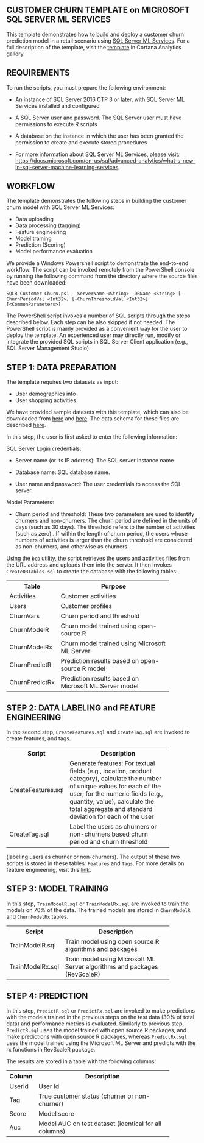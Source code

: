 CUSTOMER CHURN TEMPLATE on MICROSOFT SQL SERVER ML SERVICES
----------------------------------------------------------

This template demonstrates how to build and deploy a customer churn prediction model in a retail scenario using [SQL Server ML Services](https://docs.microsoft.com/en-us/sql/advanced-analytics/r/sql-server-r-services). For a full description of the template, visit the [template](http://gallery.cortanaanalytics.com/Collection/Retail-Customer-Churn-Prediction-Template-1) in Cortana Analytics gallery.


REQUIREMENTS
------------

To run the scripts, you must prepare the following environment:

 * An instance of SQL Server 2016 CTP 3 or later, with SQL Server ML Services installed and configured
 * A SQL Server user and password. The SQL Server user must have permissions to execute R scripts
 * A database on the instance in which the user has been granted the permission to create and execute stored procedures
 
 * For more information about SQL Server ML Services, please visit:
   https://docs.microsoft.com/en-us/sql/advanced-analytics/what-s-new-in-sql-server-machine-learning-services
 
 
WORKFLOW
-------------------

The template demonstrates the following steps in building the customer churn model with SQL Server ML Services:

* Data uploading
* Data processing (tagging)
* Feature engineering
* Model training
* Prediction (Scoring)
* Model performance evaluation
 
We provide a Windows Powershell script to demonstrate the end-to-end workflow. The script can be invoked remotely from the PowerShell console by running the following command from the directory where the source files have been downloaded:

	SQLR-Customer-Churn.ps1  -ServerName <String> -DBName <String> [-ChurnPeriodVal <Int32>] [-ChurnThresholdVal <Int32>] [<CommonParameters>]

The PowerShell script invokes a number of SQL scripts through the steps described below. Each step can be also skipped if not needed. The PowerShell script is mainly provided as a convenient way for the user to deploy the template. An experienced user may directly run, modify or integrate the provided SQL scripts in SQL Server Client application (e.g., SQL Server Management Studio).    

   
STEP 1: DATA PREPARATION
------------------------

The template requires two datasets as input: 

* User demographics info
* User shopping activities. 

We have provided sample datasets with this template, which can also be downloaded from [here](http://azuremlsamples.azureml.net/templatedata/RetailChurn_ActivityInfoData.csv) and [here](http://azuremlsamples.azureml.net/templatedata/RetailChurn_UserInfoData.csv).
The data schema for these files are described [here](http://gallery.cortanaanalytics.com/Experiment/Retail-Churn-Template-Step-1-of-4-tagging-data-1).

In this step, the user is first asked to enter the following information:

SQL Server Login credentials:

 * Server name (or its IP address): The SQL server instance name 
 
 * Database name: SQL database name. 
 
 * User name and password: The user credentials to access the SQL server.     

Model Parameters:

 * Churn period and threshold: These two parameters are used to identify churners and non-churners. The churn period are defined in the units of days (such as 30 days). The threshold refers to the number of activities (such as zero) . If within the length of churn period, the users whose numbers of activities is larger than the churn threshold are considered as non-churners, and otherwise as churners. 
 
Using the `bcp` utility, the script retrieves the users and activities files from the URL address and uploads them into the server. It then invokes `CreateDBTables.sql` to create the database with the following tables: 

<table style="width:85%">
  <tr>
    <th>Table</th>
    <th>Purpose</th>
  </tr>
  <tr>
    <td>Activities</td>
    <td>Customer activities</td>
  </tr>
  <tr>
    <td>Users</td>
    <td>Customer profiles</td>
  </tr>
    <td>ChurnVars</td>
    <td>Churn period and threshold</td>
  </tr>
    <td>ChurnModelR</td>
    <td>Churn model trained using open-source R</td>
  </tr>
  </tr>
    <td>ChurnModelRx</td>
    <td>Churn model trained using Microsoft ML Server</td>
  </tr>
    <td>ChurnPredictR</td>
    <td>Prediction results based on open-source R model</td>
  </tr>
  </tr>
    <td>ChurnPredictRx</td>
    <td>Prediction results based on Microsoft ML Server model</td>
</table>


STEP 2: DATA LABELING and FEATURE ENGINEERING
---------------------------

In the second step, `CreateFeatures.sql` and `CreateTag.sql` are invoked to create features,  and tags.

<table style="width:85%">
  <tr>
    <th>Script</th>
    <th>Description</th>
  </tr>
  <tr>
    <td>CreateFeatures.sql</td>
    <td>Generate features: For textual fields (e.g., location, product category), calculate the number of unique values for each of the user; for the numeric fields (e.g., quantity, value), calculate the total aggregate and standard deviation for each of the user</td>
  </tr>
  <tr>
    <td>CreateTag.sql</td>
    <td>Label the users as churners or non-churners based churn period and churn threshold</td>
  </tr>
</table> 

 (labeling users as churner or non-churners). The output of these two scripts is stored in these tables: `Features` and `Tags`. For more details on feature engineering, visit this [link](http://gallery.cortanaanalytics.com/Collection/Retail-Customer-Churn-Prediction-Template-1).

STEP 3: MODEL TRAINING
------------------------------

In this step, `TrainModelR.sql` or `TrainModelRx.sql` are invoked to train the models on 70% of the data. The trained models are stored in `ChurnModelR` and `ChurnModelRx` tables.

<table style="width:85%">
  <tr>
    <th>Script</th>
    <th>Description</th>
  </tr>
  <tr>
    <td>TrainModelR.sql</td>
    <td>Train model using open source R algorithms and packages </td>
  </tr>
  <tr>
    <td>TrainModelRx.sql</td>
    <td>Train model using Microsoft ML Server algorithms and packages (RevScaleR)</td>
  </tr>
</table> 

STEP 4: PREDICTION
----------------------------------

In this step, `PredictR.sql` or `PredictRx.sql` are invoked to make predictions with the models trained in the previous steps on the test data (30% of total data) and performance metrics is evaluated. Similarly to previous step, `PredictR.sql` uses the model trained with open source R packages, and make predictions with open source R packages, whereas `PredictRx.sql` uses the model trained using the Microsoft ML Server and predicts with the rx functions in RevScaleR package. 

The results are stored in a table with the following columns:

<table style="width:85%">
  <tr>
    <th>Column</th>
    <th>Description</th>
  </tr>
  <tr>
    <td>UserId</td>
    <td>User Id</td>
  <tr>
    <td>Tag</td>
    <td>True customer status (churner or non-churner)</td>
  
  </tr>
    <td>Score</td>
    <td>Model score</td>
  </tr>
    <td>Auc</td>
    <td>Model AUC on test dataset (identical for all columns)</td>
  </tr>
</table>